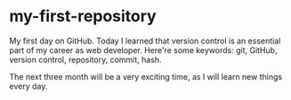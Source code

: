 # my-first-repository

My first day on GitHub. 
Today I learned that version control is an essential part of my career
as web developer.
Here're some keywords: git, GitHub, version control, repository, commit, hash.

The next three month will be a very exciting time, as I will learn new things
every day. 
